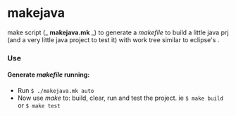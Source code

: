 # makejava

make script (_ __makejava.mk__ _) to generate a _makefile_ to build a little java prj (and a very little java project to test it) with work tree similar to eclipse's .

### Use
#### Generate _makefile_ running:

- Run
`$ ./makejava.mk auto`
- Now use _make_ to: build, clear, run and test the project. ie
`$ make build`
  or
`$ make test`

